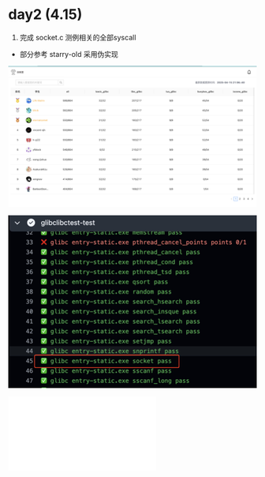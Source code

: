 # day2 (4.15)

1. 完成 socket.c 测例相关的全部syscall

- 部分参考 starry-old 采用伪实现

![](../../asserts/0410/7.jpg ':class=myImageClass')

![](../../asserts/0410/8.jpg ':class=myImageClass')

![](../../asserts/0417/1.rs ':include :type=rust')
